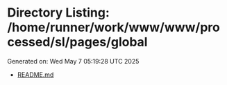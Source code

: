 # Directory Listing: /home/runner/work/www/www/processed/sl/pages/global
Generated on: Wed May  7 05:19:28 UTC 2025

- [README.md](README.md)

